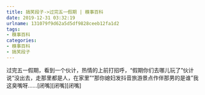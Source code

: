 ```yaml
---
title: 搞笑段子->过完五一假期 | 糗事百科
date: 2019-12-31 03:32:19
urlname: 131079f9d62a5d5df9828ceeb12fa1d2
tags: 
- 糗事百科
categories:
- 糗事百科
- 搞笑段子
---
```

过完五一假期，看到一个伙计，热情的上前打招呼，“假期你们去哪儿玩了”伙计说“没出去，走那里都是人，在家里”“那你媳妇发抖音旅游景点作伴那男的是谁”我这臭嘴呀……[闭嘴][闭嘴][闭嘴]


